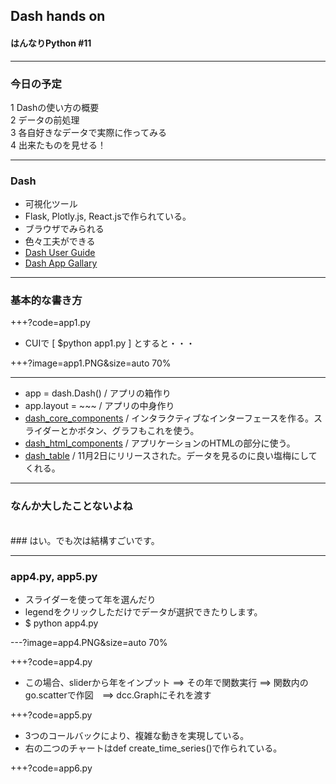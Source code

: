 
## Dash hands on
#### はんなりPython #11

---

### 今日の予定
1 Dashの使い方の概要    
2 データの前処理    
3 各自好きなデータで実際に作ってみる    
4 出来たものを見せる！   

---

### Dash
- 可視化ツール     
- Flask, Plotly.js, React.jsで作られている。     
- ブラウザでみられる     
- 色々工夫ができる    
- [Dash User Guide](https://dash.plot.ly/)     
- [Dash App Gallary](https://dash.plot.ly/gallery)
     
---

### 基本的な書き方

+++?code=app1.py    
- CUIで [ $python app1.py ] とすると・・・    

+++?image=app1.PNG&size=auto 70%    
    

---    

- app = dash.Dash() / アプリの箱作り    
- app.layout = ~~~ / アプリの中身作り     
- [dash_core_components](https://dash.plot.ly/dash-core-components) / インタラクティブなインターフェースを作る。スライダーとかボタン、グラフもこれを使う。     
- [dash_html_components](https://dash.plot.ly/dash-html-components) / アプリケーションのHTMLの部分に使う。    
- [dash_table](https://dash.plot.ly/datatable) / 11月2日にリリースされた。データを見るのに良い塩梅にしてくれる。     

---    

### なんか大したことないよね
<br>
### はい。でも次は結構すごいです。      

---

### app4.py, app5.py
- スライダーを使って年を選んだり    
- legendをクリックしただけでデータが選択できたりします。    
- $ python app4.py
    
---?image=app4.PNG&size=auto 70%     

+++?code=app4.py     
- この場合、sliderから年をインプット ==> その年で関数実行 ==> 関数内のgo.scatterで作図　==> dcc.Graphにそれを渡す       

+++?code=app5.py
- 3つのコールバックにより、複雑な動きを実現している。     
- 右の二つのチャートはdef create_time_series()で作られている。     
     

+++?code=app6.py

